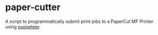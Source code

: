 # paper-cutter

A script to programmatically submit print jobs to a PaperCut MF Printer using [puppeteer].

[puppeteer]: https://github.com/GoogleChrome/puppeteer
